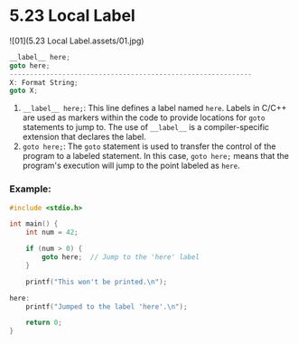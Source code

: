 # 5.23 Local Label

![01](5.23 Local Label.assets/01.jpg)

```c
__label__ here;
goto here;
------------------------------------------------------------
X: Format String;
goto X;
```

1. `__label__ here;`: This line defines a label named `here`. Labels in C/C++ are used as markers within the code to provide locations for `goto` statements to jump to. The use of `__label__` is a compiler-specific extension that declares the label.
2. `goto here;`: The `goto` statement is used to transfer the control of the program to a labeled statement. In this case, `goto here;` means that the program's execution will jump to the point labeled as `here`.

### Example:

```c
#include <stdio.h>

int main() {
    int num = 42;

    if (num > 0) {
        goto here;  // Jump to the 'here' label
    }

    printf("This won't be printed.\n");

here:
    printf("Jumped to the label 'here'.\n");

    return 0;
}
```

